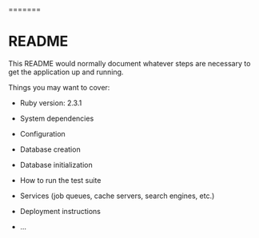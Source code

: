 =======
# README

This README would normally document whatever steps are necessary to get the
application up and running.

Things you may want to cover:

* Ruby version: 2.3.1

* System dependencies

* Configuration

* Database creation

* Database initialization

* How to run the test suite

* Services (job queues, cache servers, search engines, etc.)

* Deployment instructions

* ...
